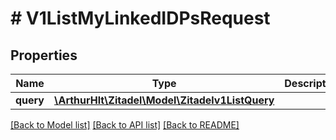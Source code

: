 # # V1ListMyLinkedIDPsRequest

## Properties

Name | Type | Description | Notes
------------ | ------------- | ------------- | -------------
**query** | [**\ArthurHlt\Zitadel\Model\Zitadelv1ListQuery**](Zitadelv1ListQuery.md) |  | [optional]

[[Back to Model list]](../../README.md#models) [[Back to API list]](../../README.md#endpoints) [[Back to README]](../../README.md)
